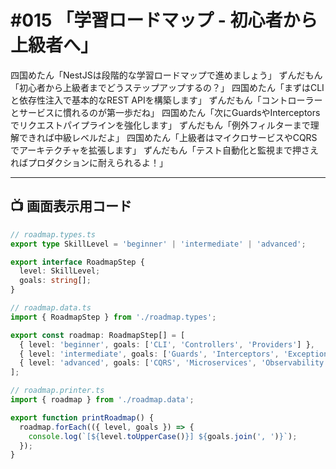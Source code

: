 # #015 「学習ロードマップ - 初心者から上級者へ」

四国めたん「NestJSは段階的な学習ロードマップで進めましょう」
ずんだもん「初心者から上級者までどうステップアップするの？」
四国めたん「まずはCLIと依存性注入で基本的なREST APIを構築します」
ずんだもん「コントローラーとサービスに慣れるのが第一歩だね」
四国めたん「次にGuardsやInterceptorsでリクエストパイプラインを強化します」
ずんだもん「例外フィルターまで理解できれば中級レベルだよ」
四国めたん「上級者はマイクロサービスやCQRSでアーキテクチャを拡張します」
ずんだもん「テスト自動化と監視まで押さえればプロダクションに耐えられるよ！」

---

## 📺 画面表示用コード

```typescript
// roadmap.types.ts
export type SkillLevel = 'beginner' | 'intermediate' | 'advanced';

export interface RoadmapStep {
  level: SkillLevel;
  goals: string[];
}

// roadmap.data.ts
import { RoadmapStep } from './roadmap.types';

export const roadmap: RoadmapStep[] = [
  { level: 'beginner', goals: ['CLI', 'Controllers', 'Providers'] },
  { level: 'intermediate', goals: ['Guards', 'Interceptors', 'Exception Filters'] },
  { level: 'advanced', goals: ['CQRS', 'Microservices', 'Observability'] },
];

// roadmap.printer.ts
import { roadmap } from './roadmap.data';

export function printRoadmap() {
  roadmap.forEach(({ level, goals }) => {
    console.log(`[${level.toUpperCase()}] ${goals.join(', ')}`);
  });
}
```
